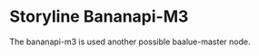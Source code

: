 Storyline Bananapi-M3
=====================

The bananapi-m3 is used another possible baalue-master node.


